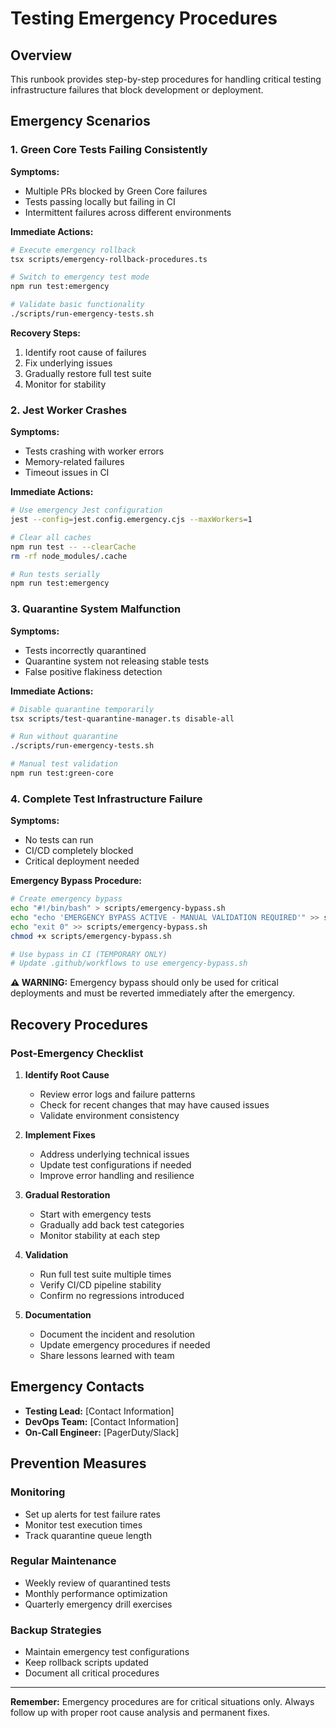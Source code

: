 # Testing Emergency Procedures

## Overview

This runbook provides step-by-step procedures for handling critical testing infrastructure failures that block development or deployment.

## Emergency Scenarios

### 1. Green Core Tests Failing Consistently

**Symptoms:**
- Multiple PRs blocked by Green Core failures
- Tests passing locally but failing in CI
- Intermittent failures across different environments

**Immediate Actions:**
```bash
# Execute emergency rollback
tsx scripts/emergency-rollback-procedures.ts

# Switch to emergency test mode
npm run test:emergency

# Validate basic functionality
./scripts/run-emergency-tests.sh
```

**Recovery Steps:**
1. Identify root cause of failures
2. Fix underlying issues
3. Gradually restore full test suite
4. Monitor for stability

### 2. Jest Worker Crashes

**Symptoms:**
- Tests crashing with worker errors
- Memory-related failures
- Timeout issues in CI

**Immediate Actions:**
```bash
# Use emergency Jest configuration
jest --config=jest.config.emergency.cjs --maxWorkers=1

# Clear all caches
npm run test -- --clearCache
rm -rf node_modules/.cache

# Run tests serially
npm run test:emergency
```

### 3. Quarantine System Malfunction

**Symptoms:**
- Tests incorrectly quarantined
- Quarantine system not releasing stable tests
- False positive flakiness detection

**Immediate Actions:**
```bash
# Disable quarantine temporarily
tsx scripts/test-quarantine-manager.ts disable-all

# Run without quarantine
./scripts/run-emergency-tests.sh

# Manual test validation
npm run test:green-core
```

### 4. Complete Test Infrastructure Failure

**Symptoms:**
- No tests can run
- CI/CD completely blocked
- Critical deployment needed

**Emergency Bypass Procedure:**
```bash
# Create emergency bypass
echo "#!/bin/bash" > scripts/emergency-bypass.sh
echo "echo 'EMERGENCY BYPASS ACTIVE - MANUAL VALIDATION REQUIRED'" >> scripts/emergency-bypass.sh
echo "exit 0" >> scripts/emergency-bypass.sh
chmod +x scripts/emergency-bypass.sh

# Use bypass in CI (TEMPORARY ONLY)
# Update .github/workflows to use emergency-bypass.sh
```

**⚠️ WARNING:** Emergency bypass should only be used for critical deployments and must be reverted immediately after the emergency.

## Recovery Procedures

### Post-Emergency Checklist

1. **Identify Root Cause**
   - Review error logs and failure patterns
   - Check for recent changes that may have caused issues
   - Validate environment consistency

2. **Implement Fixes**
   - Address underlying technical issues
   - Update test configurations if needed
   - Improve error handling and resilience

3. **Gradual Restoration**
   - Start with emergency tests
   - Gradually add back test categories
   - Monitor stability at each step

4. **Validation**
   - Run full test suite multiple times
   - Verify CI/CD pipeline stability
   - Confirm no regressions introduced

5. **Documentation**
   - Document the incident and resolution
   - Update emergency procedures if needed
   - Share lessons learned with team

## Emergency Contacts

- **Testing Lead:** [Contact Information]
- **DevOps Team:** [Contact Information]  
- **On-Call Engineer:** [PagerDuty/Slack]

## Prevention Measures

### Monitoring
- Set up alerts for test failure rates
- Monitor test execution times
- Track quarantine queue length

### Regular Maintenance
- Weekly review of quarantined tests
- Monthly performance optimization
- Quarterly emergency drill exercises

### Backup Strategies
- Maintain emergency test configurations
- Keep rollback scripts updated
- Document all critical procedures

---

**Remember:** Emergency procedures are for critical situations only. Always follow up with proper root cause analysis and permanent fixes.
